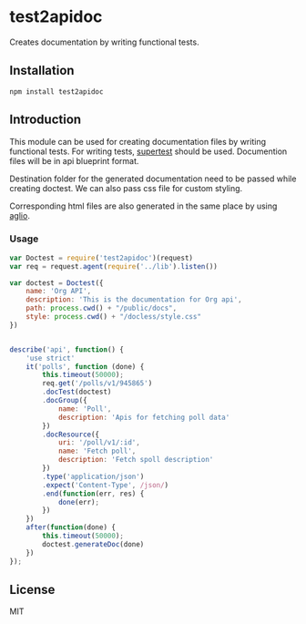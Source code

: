 # test2apidoc

Creates documentation by writing functional tests.


## Installation
`npm install test2apidoc`

## Introduction
This module can be used for creating documentation files by writing functional tests. For writing tests, 
[supertest](https://github.com/visionmedia/supertest) should be used. Documention files will be in api blueprint format.

Destination folder for the generated documentation need to be passed while creating doctest. We can also pass css file for custom styling.

Corresponding html files are also generated in the same place by using [aglio](https://github.com/danielgtaylor/aglio).

### Usage

```javascript
var Doctest = require('test2apidoc')(request)
var req = request.agent(require('../lib').listen())

var doctest = Doctest({
	name: 'Org API', 
	description: 'This is the documentation for Org api', 
	path: process.cwd() + "/public/docs",
	style: process.cwd() + "/docless/style.css"
})


describe('api', function() {
	'use strict'
	it('polls', function (done) {
		this.timeout(50000);
		req.get('/polls/v1/945865')
		.docTest(doctest)
		.docGroup({
			name: 'Poll',
			description: 'Apis for fetching poll data'
		})
		.docResource({
			uri: '/poll/v1/:id',
			name: 'Fetch poll',
			description: 'Fetch spoll description'
		})
		.type('application/json')
		.expect('Content-Type', /json/)
		.end(function(err, res) {
			done(err);
		})
	})
	after(function(done) {
		this.timeout(50000);
		doctest.generateDoc(done)
	})
});

```



## License

MIT
